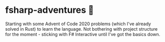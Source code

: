 # fsharp-adventures 🧙

Starting with some Advent of Code 2020 problems (which I've already solved in Rust) to learn the language.
Not bothering with project structure for the moment - sticking with F# Interactive until I've got the basics down.
